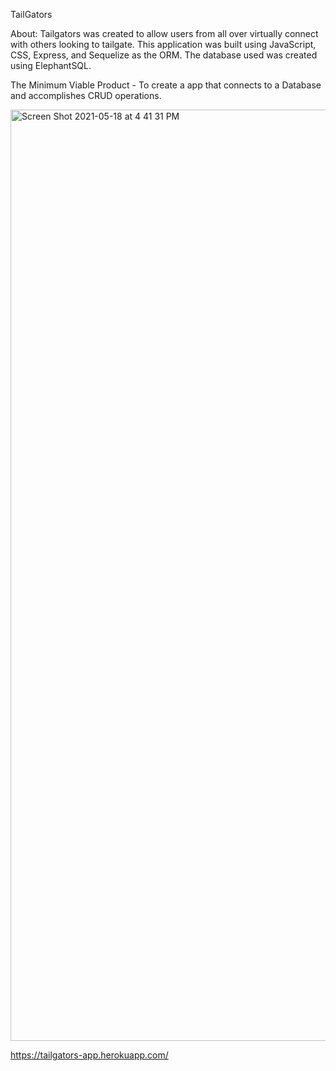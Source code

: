 TailGators 

About: Tailgators was created to allow users from all over virtually connect with others looking to tailgate. This application was built using JavaScript, CSS, Express, and Sequelize as the ORM. The database used was created using ElephantSQL. 

The Minimum Viable Product - To create a app that connects to a Database and accomplishes CRUD operations.

<img width="1490" alt="Screen Shot 2021-05-18 at 4 41 31 PM" src="https://user-images.githubusercontent.com/74263949/118721798-507c5f80-b7f9-11eb-8cc1-dc1c298ad87d.png">

https://tailgators-app.herokuapp.com/
